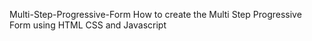
Multi-Step-Progressive-Form
How to create the Multi Step Progressive Form using HTML CSS and Javascript

